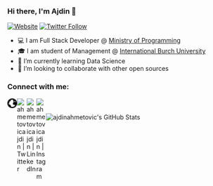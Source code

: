 ### Hi there, I'm Ajdin 👋

[![Website](https://img.shields.io/website?label=ahmetovicajdin.me&style=for-the-badge&url=https%3A%2F%2Fcodestackr.com)](https://ahmetovicajdin.me)
[![Twitter Follow](https://img.shields.io/twitter/follow/ahmetovic_ajdin?color=1DA1F2&logo=twitter&style=for-the-badge)](https://twitter.com/intent/follow?original_referer=https%3A%2F%2Fgithub.com%2FcodeSTACKr&screen_name=ahmetovic_ajdin)

- 💻 I am Full Stack Developer @ [Ministry of Programming](https://github.com/ministryofprogramming)
- 🎓 I am student of Management @ [International Burch University](https://https://www.ibu.edu.ba)
- 🌱 I’m currently learning Data Science
- 👯 I’m looking to collaborate with other open sources

### Connect with me:

[<img align="left" alt="ahmetovicajdin.me" width="22px" src="https://raw.githubusercontent.com/iconic/open-iconic/master/svg/globe.svg" />][website]
[<img align="left" alt="ahmetovicajdin | Twitter" width="22px" src="https://cdn.jsdelivr.net/npm/simple-icons@v3/icons/twitter.svg" />][twitter]
[<img align="left" alt="ahmetovicajdin | LinkedIn" width="22px" src="https://cdn.jsdelivr.net/npm/simple-icons@v3/icons/linkedin.svg" />][linkedin]
[<img align="left" alt="ahmetovicajdin | Instagram" width="22px" src="https://cdn.jsdelivr.net/npm/simple-icons@v3/icons/instagram.svg" />][instagram]

<br />
<br />

<img align="left" alt="ajdinahmetovic's GitHub Stats" src="https://github-readme-stats.codestackr.vercel.app/api?username=ajdinahmetovic&show_icons=true&hide_border=true&include_all_commits=true&count_private=true" />

[website]: https://ahmetovicajdin.me
[twitter]: https://twitter.com/ahmetovic_ajdin
[instagram]: https://www.instagram.com/ahmetovic_ajdin/
[linkedin]: https://www.linkedin.com/in/ajdin-ahmetovic-5ab1b6152/
